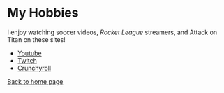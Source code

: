 # My Hobbies

I enjoy watching soccer videos, _Rocket League_ streamers, and Attack on Titan on these sites!

* [Youtube](./https://www.youtube.com/)
* [Twitch](./https://www.twitch.tv/)
* [Crunchyroll](./https://www.crunchyroll.com/)

[Back to home page](./REAME.md)